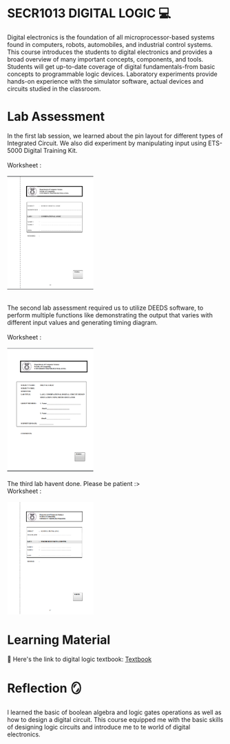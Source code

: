 # SECR1013 DIGITAL LOGIC 💻
Digital electronics is the foundation of all microprocessor-based systems found in computers, robots, automobiles, and industrial control systems. 
This course introduces the students to digital electronics and provides a broad overview of many important concepts, components, and tools. Students will get up-to-date coverage of digital fundamentals-from basic concepts to programmable logic devices. 
Laboratory experiments provide hands-on experience with the simulator software, actual devices and circuits studied in the classroom.

# Lab Assessment
In the first lab session, we learned about the pin layout for different types of Integrated Circuit. We also did experiment by manipulating input using ETS-5000 Digital Training Kit.<br><br>
Worksheet : <br><br>
<a href="Lab/Lab1.pdf">
  <img src="Lab/lab1.png" alt="PDF Preview" width="200">
</a>

<br>
The second lab assessment required us to utilize DEEDS software, to perform multiple functions like demonstrating the output that varies with different input values and generating timing diagram. <br><br>
Worksheet : <br><br>
<a href="Lab/Lab2.pdf">
  <img src="Lab/lab2.png" alt="PDF Preview" width="200">
</a>
<br><br>
The third lab havent done. Please be patient :><br>
Worksheet : <br><br>
<a href="Lab/Lab3.pdf">
  <img src="Lab/lab3.png" alt="PDF Preview" width="200">
</a>
<br>


# Learning Material
📖 Here's the link to digital logic textbook: [Textbook](https://github.com/XinYing0905/digital-logic/blob/main/Digital%20Logic%20Textbook.pdf)

# Reflection 🪞
I learned the basic of boolean algebra and logic gates operations as well as how to design a digital circuit. This course equipped me with the basic skills of designing logic circuits and introduce me to te world of digital electronics.

